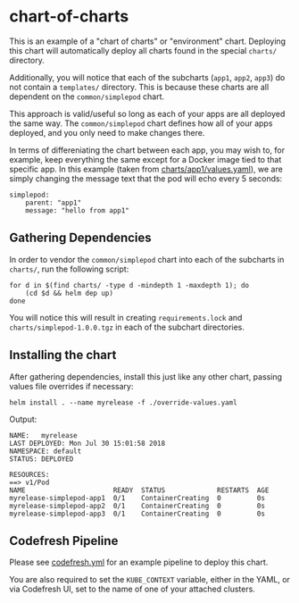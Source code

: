 # chart-of-charts

This is an example of a "chart of charts" or "environment" chart. Deploying this chart will automatically deploy all charts found in the special `charts/` directory.

Additionally, you will notice that each of the subcharts (`app1`, `app2`, `app3`) do not contain a `templates/` directory. This is because these charts are all dependent on the `common/simplepod` chart.

This approach is valid/useful so long as each of your apps are all deployed the same way. The `common/simplepod` chart defines how all of your apps deployed, and you only need to make changes there.

In terms of differeniating the chart between each app, you may wish to, for example, keep everything the same except for a Docker image tied to that specific app. In this example (taken from [charts/app1/values.yaml](https://github.com/codefresh-io/helm-chart-examples/blob/master/chart-of-charts/charts/app1/values.yaml)), we are simply changing the message text that the pod will echo every 5 seconds:

```
simplepod:
    parent: "app1"
    message: "hello from app1"
```

## Gathering Dependencies

In order to vendor the `common/simplepod` chart into each of the subcharts in `charts/`, run the following script:

```
for d in $(find charts/ -type d -mindepth 1 -maxdepth 1); do
    (cd $d && helm dep up)
done
```

You will notice this will result in creating `requirements.lock` and `charts/simplepod-1.0.0.tgz` in each of the subchart directories.

## Installing the chart

After gathering dependencies, install this just like any other chart, passing values file overrides if necessary:

```
helm install . --name myrelease -f ./override-values.yaml
```

Output:

```
NAME:   myrelease
LAST DEPLOYED: Mon Jul 30 15:01:58 2018
NAMESPACE: default
STATUS: DEPLOYED

RESOURCES:
==> v1/Pod
NAME                      READY  STATUS             RESTARTS  AGE
myrelease-simplepod-app1  0/1    ContainerCreating  0         0s
myrelease-simplepod-app2  0/1    ContainerCreating  0         0s
myrelease-simplepod-app3  0/1    ContainerCreating  0         0s
```

## Codefresh Pipeline

Please see [codefresh.yml](https://github.com/codefresh-io/helm-chart-examples/blob/master/chart-of-charts/codefresh.yml) for an example pipeline to deploy this chart.

You are also required to set the `KUBE_CONTEXT` variable, either in the YAML, or via Codefresh UI, set to the name of one of your attached clusters.
